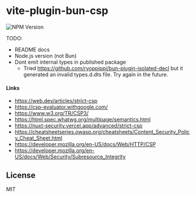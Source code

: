 # vite-plugin-bun-csp

![NPM Version](https://img.shields.io/npm/v/vite-plugin-bun-csp)

TODO:

- README docs
- Node.js version (not Bun)
- Dont emit internal types in published package
  - Tried https://github.com/ryoppippi/bun-plugin-isolated-decl but it generated an invalid types.d.dts file. Try again in the future.

#### Links

- https://web.dev/articles/strict-csp
- https://csp-evaluator.withgoogle.com/
- https://www.w3.org/TR/CSP3/
- https://html.spec.whatwg.org/multipage/semantics.html
- https://nuxt-security.vercel.app/advanced/strict-csp
- https://cheatsheetseries.owasp.org/cheatsheets/Content_Security_Policy_Cheat_Sheet.html
- https://developer.mozilla.org/en-US/docs/Web/HTTP/CSP
- https://developer.mozilla.org/en-US/docs/Web/Security/Subresource_Integrity

## License

MIT
